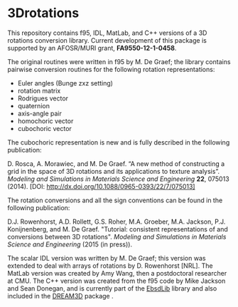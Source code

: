 # 3Drotations
This repository contains f95, IDL, MatLab, and C++ versions of a 3D rotations conversion library. 
Current development of this package is supported by an AFOSR/MURI grant, **FA9550-12-1-0458**.

The original routines were written in f95 by M. De Graef; the library contains pairwise conversion 
routines for the following rotation representations:
- Euler angles (Bunge zxz setting)
- rotation matrix
- Rodrigues vector
- quaternion
- axis-angle pair
- homochoric vector
- cubochoric vector

The cubochoric representation is new and is fully described in the following publication:

D. Rosca, A. Morawiec, and M. De Graef. “A new method of constructing a grid in the space of 
3D rotations and its applications to texture analysis”. *Modeling and Simulations in Materials 
Science and Engineering* **22**, 075013 (2014). [DOI: http://dx.doi.org/10.1088/0965-0393/22/7/075013]

The rotation conversions and all the sign conventions can be found in the following publication:

D.J. Rowenhorst, A.D. Rollett, G.S. Roher, M.A. Groeber, M.A. Jackson, P.J. Konijnenberg, and 
M. De Graef. "Tutorial: consistent representations of and conversions between 3D rotations". 
*Modeling and Simulations in Materials Science and Engineering* (2015 (in press)).

The scalar IDL version was written by M. De Graef; this version was extended to deal with arrays
of rotations by D. Rowenhorst [NRL].
The MatLab version was created by Amy Wang, then a postdoctoral researcher at CMU.
The C++ version was created from the f95 code by Mike Jackson and Sean Donegan, and is currently part
of the [EbsdLib](https://github.com/bluequartzsoftware/EbsdLib) library and also included in the [DREAM3D](http://www.github.com/bluequartzsoftware/dream3d) package .
